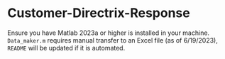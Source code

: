# Customer-Directrix-Response
Ensure you have Matlab 2023a or higher is installed in your machine. `Data_maker.m` requires manual transfer to an Excel file (as of 6/19/2023), `README` will be updated if it is automated.
